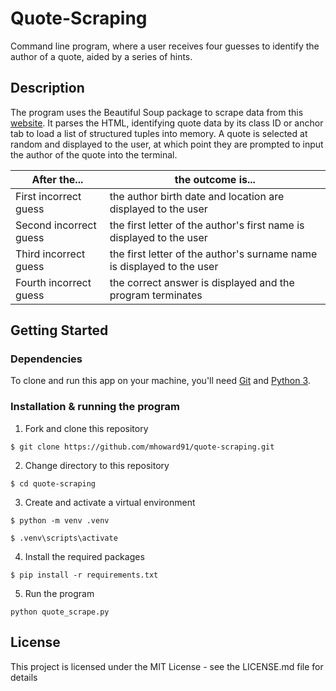 # Quote-Scraping

Command line program, where a user receives four guesses to identify the author of a quote, aided by a series of hints.

## Description

The program uses the Beautiful Soup package to scrape data from this [website](http://quotes.toscrape.com/). It parses the HTML, identifying quote data by its class ID or anchor tab to load a list of structured tuples into memory. A quote is selected at random and displayed to the user, at which point they are prompted to input the author of the quote into the terminal.

| After the... | the outcome is... |
| --- | --- |
| First incorrect guess | the author birth date and location are displayed to the user |
| Second incorrect guess | the first letter of the author's first name is displayed to the user |
| Third incorrect guess | the first letter of the author's surname name is displayed to the user |
| Fourth incorrect guess | the correct answer is displayed and the program terminates |

## Getting Started

### Dependencies

To clone and run this app on your machine, you'll need [Git](https://git-scm.com) and [Python 3](http://python.org/).

### Installation & running the program 


1. Fork and clone this repository
```
$ git clone https://github.com/mhoward91/quote-scraping.git
```

2. Change directory to this repository
```
$ cd quote-scraping
```

3. Create and activate a virtual environment
```
$ python -m venv .venv

$ .venv\scripts\activate
```

4. Install the required packages
```
$ pip install -r requirements.txt
```

5. Run the program
```
python quote_scrape.py
```

## License

This project is licensed under the MIT License - see the LICENSE.md file for details
